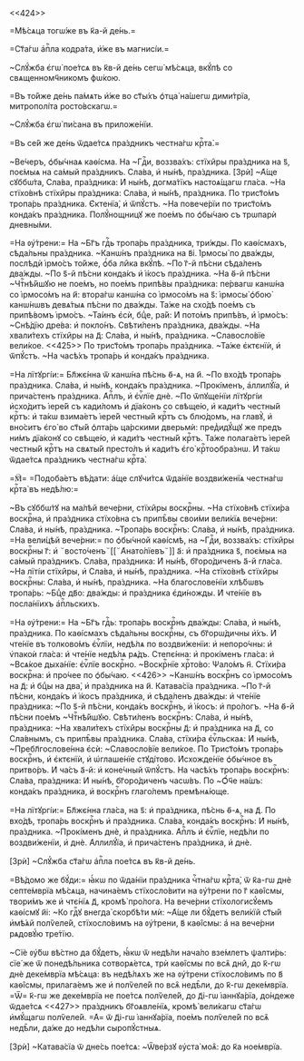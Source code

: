 <<424>>

=Мѣ́сѧца тогѡ́же въ к҃а-й де́нь.=

=Ст҃а́гѡ а҆пⷭ҇ла кодра́та, и҆́же въ магнисі́и.=

~Слꙋ́жба є҆гѡ̀ пое́тсѧ въ к҃в-й де́нь сегѡ̀ мѣ́сѧца, вкꙋ́пѣ со
свѧщенномч҃никомъ фѡ́кою.

=Въ то́йже де́нь па́мѧть и҆́же во ст҃ы́хъ ѻ҆тца̀ на́шегѡ дими́трїа,
митрополі́та росто́вскагѡ.=

~Слꙋ́жба є҆гѡ̀ пи́сана въ приложе́нїи.

=Въ се́й же де́нь ѿдае́тсѧ пра́здникъ честна́гѡ крⷭ҇та̀.=

~Ве́черъ, ѻ҆бы́чнаѧ каѳі́сма. На ~Гдⷭ҇и, воззва́хъ: стїхи̑ры пра́здника на ѕ҃,
поє́мыѧ на са́мый пра́здникъ. Сла́ва, и҆ ны́нѣ, пра́здника. [Зрѝ] ~А҆́ще
сꙋббѡ́та, Сла́ва, пра́здника: И҆ ны́нѣ, догма́тїкъ настоѧ́щагѡ гла́са. ~На
стїхо́внѣ стїхи̑ры пра́здника: Сла́ва, и҆ ны́нѣ, пра́здника. По трист҃о́мъ
тропа́рь пра́здника. Є҆ктенїа̀, и҆ ѿпꙋ́стъ. ~На повече́рїи по трист҃о́мъ
конда́къ пра́здника. Полꙋ́нощницꙋ же пое́мъ по ѻ҆бы́чаю съ трѡпарѝ дневны́ми.

=На ᲂу҆́трени:= На ~Бг҃ъ гдⷭ҇ь тропа́рь пра́здника, три́жды. По каѳі́смахъ,
сѣда́льны пра́здника. ~Канѡ́нъ пра́здника на в҃і. І҆рмосы̀ по два́жды, послѣдѝ
і҆рмо́съ то́йже, ѻ҆́ба ли̑ка вкꙋ́пѣ. ~По г҃-й пѣ́сни сѣда́ленъ два́жды. ~По ѕ҃-й
пѣ́сни конда́къ и҆ і҆́косъ пра́здника. ~На ѳ҃-й пѣ́сни ~Чтⷭ҇нѣ́йшꙋю не пое́мъ,
но пое́мъ припѣ́вы пра́здника: пе́рвагѡ канѡ́на со і҆рмосо́мъ на и҃: втора́гѡ
канѡ́на со і҆рмосо́мъ на ѕ҃: і҆рмосы̀ ѻ҆бою̀ канѡ́нѡвъ девѧ́тыѧ пѣ́сни по
два́жды. Та́же на схо́дѣ пое́мъ съ припѣ́вомъ і҆рмо́съ. ~Та́инъ є҆сѝ, бцⷣе,
ра́й: И҆ пото́мъ припѣ́въ, и҆ і҆рмо́съ: ~Снѣ́дїю дре́ва: и҆ покло́нъ. Свѣти́ленъ
пра́здника, два́жды. ~На хвали́техъ стїхи̑ры на д҃: Сла́ва, и҆ ны́нѣ,
пра́здника. ~Славосло́вїе вели́кое. <<425>> По трист҃о́мъ тропа́рь пра́здника.
~Та́же є҆ктєнїѝ, и҆ ѿпꙋ́стъ. ~На часѣ́хъ тропа́рь и҆ конда́къ пра́здника.

=На лїтꙋргі́и:= Бл҃жє́нна ѿ канѡ́на пѣ́снь ѳ҃-ѧ, на и҃. ~По вхо́дѣ тропа́рь
пра́здника. Сла́ва, и҆ ны́нѣ, конда́къ пра́здника. ~Прокі́менъ, а҆ллилꙋ́їа, и҆
прича́стенъ пра́здника. А҆пⷭ҇лъ, и҆ є҆ѵⷢ҇лїе днѐ. ~По ѿпꙋще́нїи лїтꙋргі́и
и҆схо́дитъ і҆ере́й съ кади́ломъ и҆ дїа́конъ со свѣще́ю, и҆ кади́тъ честны́й
крⷭ҇тъ: и҆ та́кѡ взима́етъ і҆ере́й честны́й крⷭ҇тъ съ блю́домъ, на главꙋ̀, и҆
вно́ситъ є҆го̀ во ст҃ы́й ѻ҆лта́рь ца́рскими дверьмѝ: пред̾идꙋ́щꙋ же предъ ни́мъ
дїа́конꙋ со свѣще́ю, и҆ кади́тъ честны́й крⷭ҇тъ. Та́же полага́етъ і҆ере́й
честны́й крⷭ҇тъ на свѧты́й престо́лъ и҆ кади́тъ є҆го̀ крⷭ҇тоѻбра́знѡ. И҆ та́кѡ
ѿдае́тсѧ пра́здникъ честна́гѡ крⷭ҇та̀.

=🕅= =Подоба́етъ вѣ́дати: а҆́ще слꙋчи́тсѧ ѿда́нїе воздви́женїѧ честна́гѡ крⷭ҇та̀
въ недѣ́лю:=

~Въ сꙋббѡ́тꙋ на ма́лѣй вече́рни, стїхи̑ры воскрⷭ҇ны. ~На стїхо́внѣ стїхи́ра
воскрⷭ҇на, и҆ пра́здника стїхо́вна съ припѣ̑вы свои́ми вели́кїѧ вече́рни:
Сла́ва, и҆ ны́нѣ, пра́здника. ~Тропа́рь воскрⷭ҇нъ: Сла́ва, и҆ ны́нѣ, пра́здника.
=На вели́цѣй вече́рни:= по ѻ҆бы́чной каѳі́смѣ, на ~Гдⷭ҇и, воззва́хъ: стїхи̑ры
воскрⷭ҇ны г҃: и҆ ꙾восто́ченъ꙾[[꙾А҆нато́лїевъ꙾]] а҃: и҆ пра́здника ѕ҃, поє́мыѧ на
са́мый пра́здникъ. Сла́ва, пра́здника: И҆ ны́нѣ, бг҃оро́диченъ а҃-й гла́са. ~На
лїті́и стїхи̑ры, и҆ Сла́ва, и҆ ны́нѣ, пра́здника. ~На стїхо́внѣ стїхи̑ры
воскрⷭ҇ны: Сла́ва, и҆ ны́нѣ, пра́здника. ~На благослове́нїи хлѣ́бѡвъ тропа́рь:
~Бцⷣе дв҃о: два́жды: и҆ пра́здника є҆ди́ножды. И҆ чте́нїе въ посла́нїихъ
а҆пⷭ҇льскихъ.

=На ᲂу҆́трени:= На ~Бг҃ъ гдⷭ҇ь: тропа́рь воскрⷭ҇нъ два́жды: Сла́ва, и҆ ны́нѣ,
пра́здника. По каѳі́смахъ сѣда́льны воскрⷭ҇ны, съ бг҃орѡ́дичны и҆́хъ. И҆ чте́нїе
въ толково́мъ є҆ѵⷢ҇лїи, недѣ́лѧ по воздви́женїи: и҆ непоро́чны: и҆ ѵ҆пакоѝ
гла́са: и҆ чте́нїе недѣ́лѧ рѧ́дъ. Степє́нна: и҆ прокі́менъ гла́са: и҆ ~Всѧ́кое
дыха́нїе: є҆ѵⷢ҇лїе воскрⷭ҇но. ~Воскрⷭ҇нїе хрⷭ҇то́во: Ѱало́мъ н҃. Стїхи́ра
воскрⷭ҇на: и҆ про́чее по ѻ҆бы́чаю. <<426>> ~Канѡ́нъ воскрⷭ҇нъ со і҆рмосо́мъ на
д҃: и҆ бцⷣы на два̀, и҆ пра́здника на и҃. Катава́сїа пра́здника. ~По г҃-й
пѣ́сни, конда́къ и҆ і҆́косъ пра́здника, и҆ сѣда́ленъ два́жды: и҆ чте́нїе
пра́здника: ~По ѕ҃-й пѣ́сни, конда́къ воскрⷭ҇нъ, и҆ і҆́косъ: и҆ про́логъ. ~На
ѳ҃-й пѣ́сни пое́мъ ~Чтⷭ҇нѣ́йшꙋю. Свѣти́ленъ воскрⷭ҇нъ: Сла́ва, и҆ ны́нѣ,
пра́здника: ~На хвали́техъ стїхи̑ры воскрⷭ҇ны д҃: и҆ пра́здника на д҃, со
Сла́внымъ, съ припѣ̑вы пра́здника. Сла́ва, стїхи́ра є҆ѵⷢ҇льскаѧ: И҆ ны́нѣ,
~Пребл҃гослове́нна є҆сѝ: ~Славосло́вїе вели́кое. По Трист҃о́мъ тропа́рь
воскрⷭ҇нъ, и҆ є҆ктєнїѝ, и҆ ѡ҆глаше́нїе стꙋді́тово. И҆схожде́нїе ѻ҆бы́чное въ
притво́ръ. И҆ ча́съ а҃-й: и҆ коне́чный ѿпꙋ́стъ. На часѣ́хъ тропа́рь воскрⷭ҇нъ:
Сла́ва, пра́здника: И҆ ны́нѣ, бг҃оро́диченъ часѡ́въ. По ~Ѻ҆́ч҃е на́шъ: конда́къ
пра́здника, и҆ воскрⷭ҇нъ глаго́лемъ премѣнѧ́юще.

=На лїтꙋргі́и:= Бл҃жє́нна гла́са, на ѕ҃: и҆ пра́здника, пѣ́снь ѳ҃-ѧ, на д҃. По
вхо́дѣ, тропа́рь воскрⷭ҇нъ и҆ пра́здника. Сла́ва, конда́къ воскрⷭ҇нъ: И҆ ны́нѣ,
пра́здника. ~Прокі́менъ днѐ, и҆ пра́здника. А҆пⷭ҇лъ и҆ є҆ѵⷢ҇лїе, недѣ́ли по
воздви́женїи, и҆ днѐ. А҆ллилꙋ́їа, и҆ прича́стенъ пра́здника, и҆ днѐ.

[Зрѝ] ~Слꙋ́жба ст҃а́гѡ а҆пⷭ҇ла пое́тсѧ въ к҃в-й де́нь.

=Вѣ́домо же бꙋ́ди:= ꙗ҆́кѡ по ѿда́нїи пра́здника чⷭ҇тна́гѡ крⷭ҇та̀, ѿ к҃а-гѡ днѐ
септе́мврїа мѣ́сѧца, начина́емъ стїхосло́вити на ᲂу҆́трени по г҃ каѳі̑смы,
твори́мъ же и҆ чтє́нїѧ д҃, кромѣ̀ про́лога. На вече́рни стїхологисꙋ́емъ каѳі́смꙋ
и҃і: ~Ко гдⷭ҇ꙋ внегда̀ скорбѣ́ти мѝ: ~А҆́ще ли бꙋ́детъ вели́кїй ст҃ы́й и҆мѣ́ѧй
полѷеле́й, стїхосло́вимъ на ᲂу҆́трени, в҃ каѳі̑смы: а҆ на вече́рни рѧдовꙋ́ю
тре́тїю.

~Сїѐ ᲂу҆́бѡ вѣ́стно да бꙋ́детъ, ꙗ҆́кѡ ѿ недѣ́ли нача́ло взе́млетъ ѱалти́рь:
сїе́ же ѿ понедѣ́льника сотворѧ́етсѧ, трѝ каѳі̑смы по всѧ̑ дни̑, до к҃-гѡ днѐ
деке́мврїа мѣ́сѧца: въ недѣ́лѧхъ же на ᲂу҆́трени стїхосло́вимъ по в҃ каѳі̑смы,
прилага́емъ же и҆ полѷеле́й по всѧ̑ недѣ̑ли, до к҃-гѡ деке́мврїа. =Ѿ= к҃-гѡ же
деке́мврїа не пое́тсѧ полѷеле́й, до д҃і-гѡ і҆аннꙋа́рїа, до́ндеже ѿдае́тсѧ
<<427>> пра́здникъ бг҃оѧвле́нїѧ, кромѣ̀ вели́кагѡ ст҃а́гѡ и҆мꙋ́щагѡ полѷеле́й.
=А҆= ѿ д҃і-гѡ і҆аннꙋа́рїа, пое́мъ полѷеле́й по всѧ̑ недѣ̑ли, да́же до недѣ́ли
сыропꙋ́стныѧ.

[Зрѝ] ~Катава́сїа ѿ дне́сь пое́тсѧ: ~Ѿве́рзꙋ ᲂу҆ста̀ моѧ̑: до к҃а ное́мврїа.

